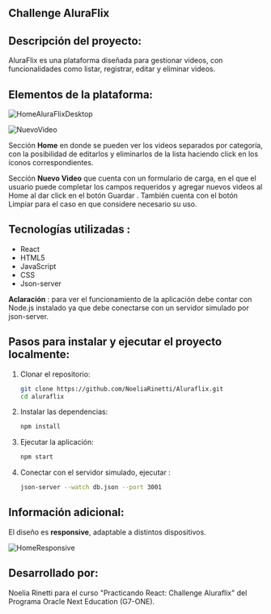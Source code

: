 <h2>Challenge AluraFlix</h2>

<h2>Descripción del proyecto:</h2>

AluraFlix es una plataforma diseñada para gestionar videos, con funcionalidades como listar, registrar, editar y eliminar videos.

<h2>Elementos de la plataforma:</h2>

![HomeAluraFlixDesktop](https://github.com/user-attachments/assets/b03cb212-cb34-4480-8dd0-ded8eb30ed5d)


![NuevoVideo](https://github.com/user-attachments/assets/f238c62d-9046-47c8-ac1d-88eb3afc7356)





Sección **Home** en donde se pueden ver los videos separados por categoría, con la posibilidad de editarlos y eliminarlos de la lista haciendo click en los íconos correspondientes.

Sección **Nuevo Video** que cuenta con un formulario de carga, en el que el usuario puede completar los campos requeridos y agregar nuevos videos al Home al dar click en el botón Guardar . También cuenta con el botón Limpiar para el caso en que considere necesario su uso.


<h2>Tecnologías utilizadas :</h2>

- React
- HTML5 
- JavaScript
- CSS 
- Json-server

**Aclaración** : para ver el funcionamiento de la aplicación debe contar con Node.js instalado ya que debe conectarse con un servidor simulado por json-server.

<h2>Pasos para instalar y ejecutar el proyecto localmente:</h2>

1. Clonar el repositorio:
   ```bash
   git clone https://github.com/NoeliaRinetti/Aluraflix.git
   cd aluraflix
   ```

2. Instalar las dependencias:
   ```bash
   npm install
   ```

3. Ejecutar la aplicación:
   ```bash
   npm start

4. Conectar con el servidor simulado, ejecutar :
    ```bash
   json-server --watch db.json --port 3001

<h2>Información adicional:</h2>

El diseño es **responsive**, adaptable a distintos dispositivos.

![HomeResponsive](https://github.com/user-attachments/assets/a020f5f4-8407-420d-a373-f4de76e9ce27)




<h2>Desarrollado por:</h2> 

Noelia Rinetti para el curso "Practicando React: Challenge Aluraflix" del Programa Oracle Next Education (G7-ONE).




 
